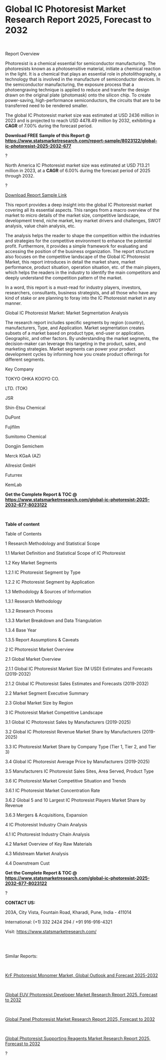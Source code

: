 <h1>Global IC Photoresist Market Research Report 2025, Forecast to 2032</h1><br/><p>Report Overview</p>
 
 
 
 <p>Photoresist is a chemical essential for semiconductor manufacturing. The photoresists known as a photosensitive material, initiate a chemical reaction in the light. It is a chemical that plays an essential role in photolithography, a technology that is involved in the manufacture of semiconductor devices. In the semiconductor manufacturing, the exposure process that a photoengraving technique is applied to reduce and transfer the design drawn on the original plate (photomask) onto the silicon chip. To create power-saving, high-performance semiconductors, the circuits that are to be transferred need to be rendered smaller.</p>
 
 
 
 <p>The global IC Photoresist market size was estimated at USD 2436 million in 2023 and is projected to reach USD 4478.49 million by 2032, exhibiting a <strong>CAGR</strong> of 7.00% during the forecast period.</p>
 
 
 
 <div><b>Download FREE Sample of this Report @ <a href="https://www.statsmarketresearch.com/download-free-sample/8023122/global-ic-photoresist-2025-2032-677">https://www.statsmarketresearch.com/report-sample/8023122/global-ic-photoresist-2025-2032-677</a></b></div>
 
 
 
 <p>? </p>
 
 
 
 <p>North America IC Photoresist market size was estimated at USD 713.21 million in 2023, at a <strong>CAGR</strong> of 6.00% during the forecast period of 2025 through 2032.</p>
 
 
 
 <p>? </p>
 
 
 
 <p><a href="https://www.statsmarketresearch.com/download-free-sample/8023122/global-ic-photoresist-2025-2032-677">Download Report Sample Link</a></p>
 
 
 
 <p>This report provides a deep insight into the global IC Photoresist market covering all its essential aspects. This ranges from a macro overview of the market to micro details of the market size, competitive landscape, development trend, niche market, key market drivers and challenges, SWOT analysis, value chain analysis, etc.</p>
 
 
 
 <p>The analysis helps the reader to shape the competition within the industries and strategies for the competitive environment to enhance the potential profit. Furthermore, it provides a simple framework for evaluating and accessing the position of the business organization. The report structure also focuses on the competitive landscape of the Global IC Photoresist Market, this report introduces in detail the market share, market performance, product situation, operation situation, etc. of the main players, which helps the readers in the industry to identify the main competitors and deeply understand the competition pattern of the market.</p>
 
 
 
 <p>In a word, this report is a must-read for industry players, investors, researchers, consultants, business strategists, and all those who have any kind of stake or are planning to foray into the IC Photoresist market in any manner.</p>
 
 
 
 <p>Global IC Photoresist Market: Market Segmentation Analysis</p>
 
 
 
 <p>The research report includes specific segments by region (country), manufacturers, Type, and Application. Market segmentation creates subsets of a market based on product type, end-user or application, Geographic, and other factors. By understanding the market segments, the decision-maker can leverage this targeting in the product, sales, and marketing strategies. Market segments can power your product development cycles by informing how you create product offerings for different segments.</p>
 
 
 
 <p>Key Company</p>
 
 
 
 <p>TOKYO OHKA KOGYO CO.</p>
 
 
 
 <p>LTD. (TOK)</p>
 
 
 
 <p>JSR</p>
 
 
 
 <p>Shin-Etsu Chemical</p>
 
 
 
 <p>DuPont</p>
 
 
 
 <p>Fujifilm</p>
 
 
 
 <p>Sumitomo Chemical</p>
 
 
 
 <p>Dongjin Semichem</p>
 
 
 
 <p>Merck KGaA (AZ)</p>
 
 
 
 <p>Allresist GmbH</p>
 
 
 
 <p>Futurrex</p>
 
 
 
 <p>KemLab</p>
 
 
 
 <div><b>Get the Complete Report & TOC @ <a href="https://www.statsmarketresearch.com/global-ic-photoresist-2025-2032-677-8023122">https://www.statsmarketresearch.com/global-ic-photoresist-2025-2032-677-8023122</a></b></div>
 
 
 
 <p><br />
 
 <b>Table of content</b></p>
 
 
 
 <p>Table of Contents<br />
 
 1 Research Methodology and Statistical Scope<br />
 
 1.1 Market Definition and Statistical Scope of IC Photoresist<br />
 
 1.2 Key Market Segments<br />
 
 1.2.1 IC Photoresist Segment by Type<br />
 
 1.2.2 IC Photoresist Segment by Application<br />
 
 1.3 Methodology & Sources of Information<br />
 
 1.3.1 Research Methodology<br />
 
 1.3.2 Research Process<br />
 
 1.3.3 Market Breakdown and Data Triangulation<br />
 
 1.3.4 Base Year<br />
 
 1.3.5 Report Assumptions & Caveats<br />
 
 2 IC Photoresist Market Overview<br />
 
 2.1 Global Market Overview<br />
 
 2.1.1 Global IC Photoresist Market Size (M USD) Estimates and Forecasts (2019-2032)<br />
 
 2.1.2 Global IC Photoresist Sales Estimates and Forecasts (2019-2032)<br />
 
 2.2 Market Segment Executive Summary<br />
 
 2.3 Global Market Size by Region<br />
 
 3 IC Photoresist Market Competitive Landscape<br />
 
 3.1 Global IC Photoresist Sales by Manufacturers (2019-2025)<br />
 
 3.2 Global IC Photoresist Revenue Market Share by Manufacturers (2019-2025)<br />
 
 3.3 IC Photoresist Market Share by Company Type (Tier 1, Tier 2, and Tier 3)<br />
 
 3.4 Global IC Photoresist Average Price by Manufacturers (2019-2025)<br />
 
 3.5 Manufacturers IC Photoresist Sales Sites, Area Served, Product Type<br />
 
 3.6 IC Photoresist Market Competitive Situation and Trends<br />
 
 3.6.1 IC Photoresist Market Concentration Rate<br />
 
 3.6.2 Global 5 and 10 Largest IC Photoresist Players Market Share by Revenue<br />
 
 3.6.3 Mergers & Acquisitions, Expansion<br />
 
 4 IC Photoresist Industry Chain Analysis<br />
 
 4.1 IC Photoresist Industry Chain Analysis<br />
 
 4.2 Market Overview of Key Raw Materials<br />
 
 4.3 Midstream Market Analysis<br />
 
 4.4 Downstream Cust</p>
 
 
 
 <div><b>Get the Complete Report & TOC @ <a href="https://www.statsmarketresearch.com/global-ic-photoresist-2025-2032-677-8023122">https://www.statsmarketresearch.com/global-ic-photoresist-2025-2032-677-8023122</a></b></div>
 
 
 
 <p>? </p>
 
 
 
 <p><b>CONTACT US:</b><br />
 
 203A, City Vista, Fountain Road, Kharadi, Pune, India - 411014<br />
 
 International: (+1) 332 2424 294 / +91 916-916-4321<br />
 
 Visit: <a href="https://www.statsmarketresearch.com/">https://www.statsmarketresearch.com/</a><br />
 
 <br />
 
 <br />
 
 Similar Reports:<br />
 
 <br />
 
 <a href="https://www.statsmarketresearch.com/global-krf-photoresist-monomer-forecast-2025-2032-489-8033623">KrF Photoresist Monomer Market, Global Outlook and Forecast 2025-2032</a><br />
 
 <br />
 
 <a href="https://www.statsmarketresearch.com/global-euv-photoresist-developer-2025-2032-315-8023919">Global EUV Photoresist Developer Market Research Report 2025, Forecast to 2032</a><br />
 
 <br />
 
 <a href="https://www.statsmarketresearch.com/global-panel-photoresist-2025-2032-264-8023127">Global Panel Photoresist Market Research Report 2025, Forecast to 2032</a><br />
 
 <br />
 
 <a href="https://www.statsmarketresearch.com/global-photoresist-supporting-reagents-2025-2032-353-8023118">Global Photoresist Supporting Reagents Market Research Report 2025, Forecast to 2032</a><br />
 
 ? </p>
